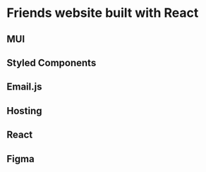 # Friends website built with React

## MUI
## Styled Components
## Email.js
## Hosting
## React
## Figma